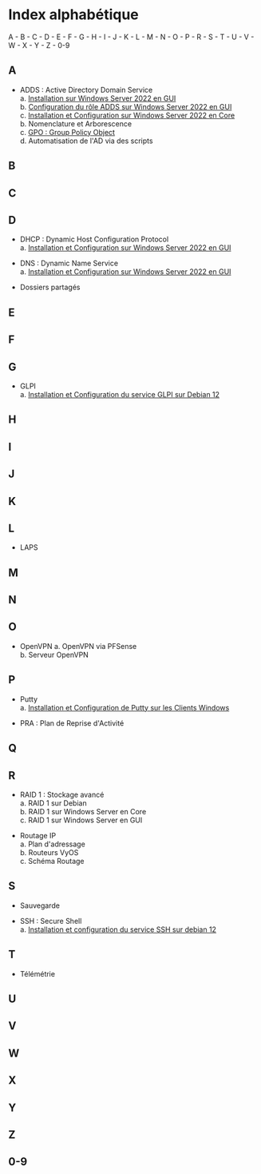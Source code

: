 # Index alphabétique

A - B - C - D - E - F - G - H - I - J - K - L - M - N - O - P - R - S - T - U - V - W - X - Y - Z - 0-9

## A

* ADDS : Active Directory Domain Service  
    a. [Installation sur Windows Server 2022 en GUI](/S09/annex/ADDS_WinServGUI.md)  
    b. [Configuration du rôle ADDS sur Windows Server 2022 en GUI](/S10/annex/ADDS_Conf_WinServGUI.md)  
    c. [Installation et Configuration sur Windows Server 2022 en Core](/S10/annex/ADDS_WinServCore.md)  
    b. Nomenclature et Arborescence  
    c. [GPO : Group Policy Object](/S11/annex/ADDS_GPO.md)  
    d. Automatisation de l'AD via des scripts  

## B

## C

## D

* DHCP : Dynamic Host Configuration Protocol  
    a. [Installation et Configuration sur Windows Server 2022 en GUI](/S09/annex/DHCP_WinServGUI.md)  

* DNS : Dynamic Name Service  
    a. [Installation et Configuration sur Windows Server 2022 en GUI](/S09/annex/DNS_WinServGUI.md)  

* Dossiers partagés

## E

## F

## G

* GLPI  
    a. [Installation et Configuration du service GLPI sur Debian 12](/S11/annex/GLPI.md)  

## H

## I

## J

## K

## L

* LAPS

## M

## N

## O

* OpenVPN
    a. OpenVPN via PFSense  
    b. Serveur OpenVPN  

## P

* Putty  
    a. [Installation et Configuration de Putty sur les Clients Windows](/S11/annex/SSH.md)

* PRA : Plan de Reprise d'Activité

## Q

## R

* RAID 1 : Stockage avancé  
    a. RAID 1 sur Debian  
    b. RAID 1 sur Windows Server en Core  
    c. RAID 1 sur Windows Server en GUI  

* Routage IP  
    a. Plan d'adressage  
    b. Routeurs VyOS  
    c. Schéma Routage  

## S

* Sauvegarde 

* SSH : Secure Shell  
    a. [Installation et configuration du service SSH sur debian 12](/S11/annex/SSH.md)  

## T

* Télémétrie

## U

## V

## W

## X

## Y

## Z

## 0-9